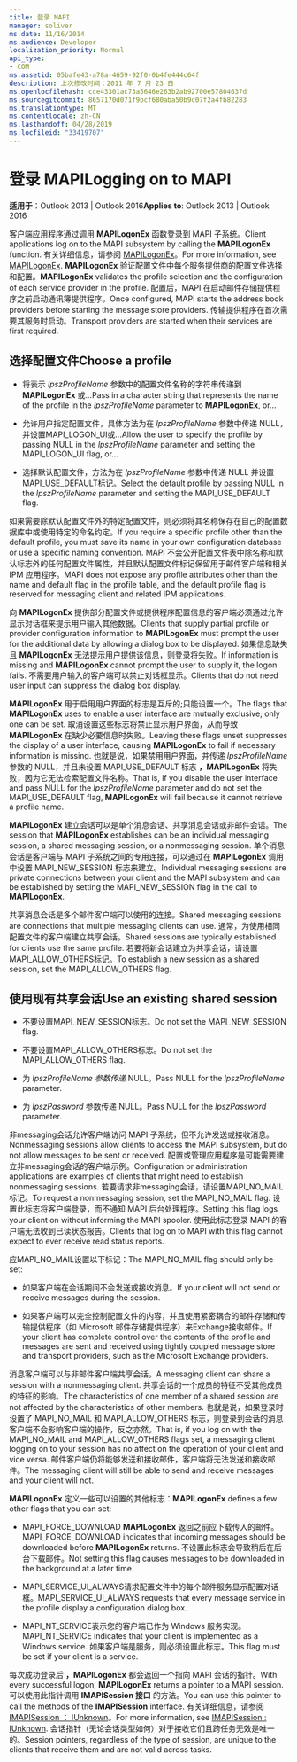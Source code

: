 ```yaml
---
title: 登录 MAPI
manager: soliver
ms.date: 11/16/2014
ms.audience: Developer
localization_priority: Normal
api_type:
- COM
ms.assetid: 05bafe43-a78a-4659-92f0-0b4fe444c64f
description: 上次修改时间：2011 年 7 月 23 日
ms.openlocfilehash: cce43301ac73a5646e263b2ab92700e57804637d
ms.sourcegitcommit: 8657170d071f9bcf680aba50b9c07f2a4fb82283
ms.translationtype: MT
ms.contentlocale: zh-CN
ms.lasthandoff: 04/28/2019
ms.locfileid: "33419707"
---
```

# <a name="logging-on-to-mapi"></a><span data-ttu-id="8fb7c-103">登录 MAPI</span><span class="sxs-lookup"><span data-stu-id="8fb7c-103">Logging on to MAPI</span></span>
 
<span data-ttu-id="8fb7c-104">**适用于**：Outlook 2013 | Outlook 2016</span><span class="sxs-lookup"><span data-stu-id="8fb7c-104">**Applies to**: Outlook 2013 | Outlook 2016</span></span> 
  
<span data-ttu-id="8fb7c-105">客户端应用程序通过调用 **MAPILogonEx** 函数登录到 MAPI 子系统。</span><span class="sxs-lookup"><span data-stu-id="8fb7c-105">Client applications log on to the MAPI subsystem by calling the **MAPILogonEx** function.</span></span> <span data-ttu-id="8fb7c-106">有关详细信息，请参阅 [MAPILogonEx](mapilogonex.md)。</span><span class="sxs-lookup"><span data-stu-id="8fb7c-106">For more information, see [MAPILogonEx](mapilogonex.md).</span></span> <span data-ttu-id="8fb7c-107">**MAPILogonEx** 验证配置文件中每个服务提供商的配置文件选择和配置。</span><span class="sxs-lookup"><span data-stu-id="8fb7c-107">**MAPILogonEx** validates the profile selection and the configuration of each service provider in the profile.</span></span> <span data-ttu-id="8fb7c-108">配置后，MAPI 在启动邮件存储提供程序之前启动通讯簿提供程序。</span><span class="sxs-lookup"><span data-stu-id="8fb7c-108">Once configured, MAPI starts the address book providers before starting the message store providers.</span></span> <span data-ttu-id="8fb7c-109">传输提供程序在首次需要其服务时启动。</span><span class="sxs-lookup"><span data-stu-id="8fb7c-109">Transport providers are started when their services are first required.</span></span> 
  
## <a name="choose-a-profile"></a><span data-ttu-id="8fb7c-110">选择配置文件</span><span class="sxs-lookup"><span data-stu-id="8fb7c-110">Choose a profile</span></span>
  
- <span data-ttu-id="8fb7c-111">将表示  _lpszProfileName_ 参数中的配置文件名称的字符串传递到 **MAPILogonEx** 或...</span><span class="sxs-lookup"><span data-stu-id="8fb7c-111">Pass in a character string that represents the name of the profile in the  _lpszProfileName_ parameter to **MAPILogonEx**, or...</span></span>
    
- <span data-ttu-id="8fb7c-112">允许用户指定配置文件，具体方法为在  _lpszProfileName_ 参数中传递 NULL，并设置MAPI_LOGON_UI或...</span><span class="sxs-lookup"><span data-stu-id="8fb7c-112">Allow the user to specify the profile by passing NULL in the  _lpszProfileName_ parameter and setting the MAPI_LOGON_UI flag, or...</span></span> 

- <span data-ttu-id="8fb7c-113">选择默认配置文件，方法为在  _lpszProfileName_ 参数中传递 NULL 并设置MAPI_USE_DEFAULT标记。</span><span class="sxs-lookup"><span data-stu-id="8fb7c-113">Select the default profile by passing NULL in the  _lpszProfileName_ parameter and setting the MAPI_USE_DEFAULT flag.</span></span> 
    
<span data-ttu-id="8fb7c-114">如果需要除默认配置文件外的特定配置文件，则必须将其名称保存在自己的配置数据库中或使用特定的命名约定。</span><span class="sxs-lookup"><span data-stu-id="8fb7c-114">If you require a specific profile other than the default profile, you must save its name in your own configuration database or use a specific naming convention.</span></span> <span data-ttu-id="8fb7c-115">MAPI 不会公开配置文件表中除名称和默认标志外的任何配置文件属性，并且默认配置文件标记保留用于邮件客户端和相关 IPM 应用程序。</span><span class="sxs-lookup"><span data-stu-id="8fb7c-115">MAPI does not expose any profile attributes other than the name and default flag in the profile table, and the default profile flag is reserved for messaging client and related IPM applications.</span></span>
  
<span data-ttu-id="8fb7c-116">向 **MAPILogonEx** 提供部分配置文件或提供程序配置信息的客户端必须通过允许显示对话框来提示用户输入其他数据。</span><span class="sxs-lookup"><span data-stu-id="8fb7c-116">Clients that supply partial profile or provider configuration information to **MAPILogonEx** must prompt the user for the additional data by allowing a dialog box to be displayed.</span></span> <span data-ttu-id="8fb7c-117">如果信息缺失且 **MAPILogonEx** 无法提示用户提供该信息，则登录将失败。</span><span class="sxs-lookup"><span data-stu-id="8fb7c-117">If information is missing and **MAPILogonEx** cannot prompt the user to supply it, the logon fails.</span></span> <span data-ttu-id="8fb7c-118">不需要用户输入的客户端可以禁止对话框显示。</span><span class="sxs-lookup"><span data-stu-id="8fb7c-118">Clients that do not need user input can suppress the dialog box display.</span></span> 
  
<span data-ttu-id="8fb7c-119">**MAPILogonEx** 用于启用用户界面的标志是互斥的;只能设置一个。</span><span class="sxs-lookup"><span data-stu-id="8fb7c-119">The flags that **MAPILogonEx** uses to enable a user interface are mutually exclusive; only one can be set.</span></span> <span data-ttu-id="8fb7c-120">取消设置这些标志将禁止显示用户界面，从而导致 **MAPILogonEx** 在缺少必要信息时失败。</span><span class="sxs-lookup"><span data-stu-id="8fb7c-120">Leaving these flags unset suppresses the display of a user interface, causing **MAPILogonEx** to fail if necessary information is missing.</span></span> <span data-ttu-id="8fb7c-121">也就是说，如果禁用用户界面，并传递  _lpszProfileName_ 参数的 NULL，并且未设置 MAPI_USE_DEFAULT 标志 **，MAPILogonEx** 将失败，因为它无法检索配置文件名称。</span><span class="sxs-lookup"><span data-stu-id="8fb7c-121">That is, if you disable the user interface and pass NULL for the  _lpszProfileName_ parameter and do not set the MAPI_USE_DEFAULT flag, **MAPILogonEx** will fail because it cannot retrieve a profile name.</span></span> 
  
<span data-ttu-id="8fb7c-122">**MAPILogonEx** 建立会话可以是单个消息会话、共享消息会话或非邮件会话。</span><span class="sxs-lookup"><span data-stu-id="8fb7c-122">The session that **MAPILogonEx** establishes can be an individual messaging session, a shared messaging session, or a nonmessaging session.</span></span> <span data-ttu-id="8fb7c-123">单个消息会话是客户端与 MAPI 子系统之间的专用连接，可以通过在 **MAPILogonEx** 调用中设置 MAPI_NEW_SESSION 标志来建立。</span><span class="sxs-lookup"><span data-stu-id="8fb7c-123">Individual messaging sessions are private connections between your client and the MAPI subsystem and can be established by setting the MAPI_NEW_SESSION flag in the call to **MAPILogonEx**.</span></span>
  
<span data-ttu-id="8fb7c-124">共享消息会话是多个邮件客户端可以使用的连接。</span><span class="sxs-lookup"><span data-stu-id="8fb7c-124">Shared messaging sessions are connections that multiple messaging clients can use.</span></span> <span data-ttu-id="8fb7c-125">通常，为使用相同配置文件的客户端建立共享会话。</span><span class="sxs-lookup"><span data-stu-id="8fb7c-125">Shared sessions are typically established for clients use the same profile.</span></span> <span data-ttu-id="8fb7c-126">若要将新会话建立为共享会话，请设置MAPI_ALLOW_OTHERS标记。</span><span class="sxs-lookup"><span data-stu-id="8fb7c-126">To establish a new session as a shared session, set the MAPI_ALLOW_OTHERS flag.</span></span> 
  
## <a name="use-an-existing-shared-session"></a><span data-ttu-id="8fb7c-127">使用现有共享会话</span><span class="sxs-lookup"><span data-stu-id="8fb7c-127">Use an existing shared session</span></span>
  
- <span data-ttu-id="8fb7c-128">不要设置MAPI_NEW_SESSION标志。</span><span class="sxs-lookup"><span data-stu-id="8fb7c-128">Do not set the MAPI_NEW_SESSION flag.</span></span>
    
- <span data-ttu-id="8fb7c-129">不要设置MAPI_ALLOW_OTHERS标志。</span><span class="sxs-lookup"><span data-stu-id="8fb7c-129">Do not set the MAPI_ALLOW_OTHERS flag.</span></span>
    
- <span data-ttu-id="8fb7c-130">为  _lpszProfileName 参数传递_ NULL。</span><span class="sxs-lookup"><span data-stu-id="8fb7c-130">Pass NULL for the  _lpszProfileName_ parameter.</span></span> 
    
- <span data-ttu-id="8fb7c-131">为  _lpszPassword_ 参数传递 NULL。</span><span class="sxs-lookup"><span data-stu-id="8fb7c-131">Pass NULL for the  _lpszPassword_ parameter.</span></span> 
    
<span data-ttu-id="8fb7c-132">非messaging会话允许客户端访问 MAPI 子系统，但不允许发送或接收消息。</span><span class="sxs-lookup"><span data-stu-id="8fb7c-132">Nonmessaging sessions allow clients to access the MAPI subsystem, but do not allow messages to be sent or received.</span></span> <span data-ttu-id="8fb7c-133">配置或管理应用程序是可能需要建立非messaging会话的客户端示例。</span><span class="sxs-lookup"><span data-stu-id="8fb7c-133">Configuration or administration applications are examples of clients that might need to establish nonmessaging sessions.</span></span> <span data-ttu-id="8fb7c-134">若要请求非messaging会话，请设置MAPI_NO_MAIL标记。</span><span class="sxs-lookup"><span data-stu-id="8fb7c-134">To request a nonmessaging session, set the MAPI_NO_MAIL flag.</span></span> <span data-ttu-id="8fb7c-135">设置此标志将客户端登录，而不通知 MAPI 后台处理程序。</span><span class="sxs-lookup"><span data-stu-id="8fb7c-135">Setting this flag logs your client on without informing the MAPI spooler.</span></span> <span data-ttu-id="8fb7c-136">使用此标志登录 MAPI 的客户端无法收到已读状态报告。</span><span class="sxs-lookup"><span data-stu-id="8fb7c-136">Clients that log on to MAPI with this flag cannot expect to ever receive read status reports.</span></span>
  
<span data-ttu-id="8fb7c-137">应MAPI_NO_MAIL设置以下标记：</span><span class="sxs-lookup"><span data-stu-id="8fb7c-137">The MAPI_NO_MAIL flag should only be set:</span></span>
  
- <span data-ttu-id="8fb7c-138">如果客户端在会话期间不会发送或接收消息。</span><span class="sxs-lookup"><span data-stu-id="8fb7c-138">If your client will not send or receive messages during the session.</span></span>
    
- <span data-ttu-id="8fb7c-139">如果客户端可以完全控制配置文件的内容，并且使用紧密耦合的邮件存储和传输提供程序（如 Microsoft 邮件存储提供程序）来Exchange接收邮件。</span><span class="sxs-lookup"><span data-stu-id="8fb7c-139">If your client has complete control over the contents of the profile and messages are sent and received using tightly coupled message store and transport providers, such as the Microsoft Exchange providers.</span></span>
    
<span data-ttu-id="8fb7c-140">消息客户端可以与非邮件客户端共享会话。</span><span class="sxs-lookup"><span data-stu-id="8fb7c-140">A messaging client can share a session with a nonmessaging client.</span></span> <span data-ttu-id="8fb7c-141">共享会话的一个成员的特征不受其他成员的特征的影响。</span><span class="sxs-lookup"><span data-stu-id="8fb7c-141">The characteristics of one member of a shared session are not affected by the characteristics of other members.</span></span> <span data-ttu-id="8fb7c-142">也就是说，如果登录时设置了 MAPI_NO_MAIL 和 MAPI_ALLOW_OTHERS 标志，则登录到会话的消息客户端不会影响客户端的操作，反之亦然。</span><span class="sxs-lookup"><span data-stu-id="8fb7c-142">That is, if you log on with the MAPI_NO_MAIL and MAPI_ALLOW_OTHERS flags set, a messaging client logging on to your session has no affect on the operation of your client and vice versa.</span></span> <span data-ttu-id="8fb7c-143">邮件客户端仍将能够发送和接收邮件，客户端将无法发送和接收邮件。</span><span class="sxs-lookup"><span data-stu-id="8fb7c-143">The messaging client will still be able to send and receive messages and your client will not.</span></span>
  
<span data-ttu-id="8fb7c-144">**MAPILogonEx** 定义一些可以设置的其他标志：</span><span class="sxs-lookup"><span data-stu-id="8fb7c-144">**MAPILogonEx** defines a few other flags that you can set:</span></span> 
  
- <span data-ttu-id="8fb7c-145">MAPI_FORCE_DOWNLOAD **MAPILogonEx** 返回之前应下载传入的邮件。</span><span class="sxs-lookup"><span data-stu-id="8fb7c-145">MAPI_FORCE_DOWNLOAD indicates that incoming messages should be downloaded before **MAPILogonEx** returns.</span></span> <span data-ttu-id="8fb7c-146">不设置此标志会导致稍后在后台下载邮件。</span><span class="sxs-lookup"><span data-stu-id="8fb7c-146">Not setting this flag causes messages to be downloaded in the background at a later time.</span></span> 
    
- <span data-ttu-id="8fb7c-147">MAPI_SERVICE_UI_ALWAYS请求配置文件中的每个邮件服务显示配置对话框。</span><span class="sxs-lookup"><span data-stu-id="8fb7c-147">MAPI_SERVICE_UI_ALWAYS requests that every message service in the profile display a configuration dialog box.</span></span>
    
- <span data-ttu-id="8fb7c-148">MAPI_NT_SERVICE表示您的客户端已作为 Windows 服务实现。</span><span class="sxs-lookup"><span data-stu-id="8fb7c-148">MAPI_NT_SERVICE indicates that your client is implemented as a Windows service.</span></span> <span data-ttu-id="8fb7c-149">如果客户端是服务，则必须设置此标志。</span><span class="sxs-lookup"><span data-stu-id="8fb7c-149">This flag must be set if your client is a service.</span></span>
    
<span data-ttu-id="8fb7c-150">每次成功登录后 **，MAPILogonEx** 都会返回一个指向 MAPI 会话的指针。</span><span class="sxs-lookup"><span data-stu-id="8fb7c-150">With every successful logon, **MAPILogonEx** returns a pointer to a MAPI session.</span></span> <span data-ttu-id="8fb7c-151">可以使用此指针调用 **IMAPISession 接口** 的方法。</span><span class="sxs-lookup"><span data-stu-id="8fb7c-151">You can use this pointer to call the methods of the **IMAPISession** interface.</span></span> <span data-ttu-id="8fb7c-152">有关详细信息，请参阅 [IMAPISession ： IUnknown](imapisessioniunknown.md)。</span><span class="sxs-lookup"><span data-stu-id="8fb7c-152">For more information, see [IMAPISession : IUnknown](imapisessioniunknown.md).</span></span> <span data-ttu-id="8fb7c-153">会话指针（无论会话类型如何）对于接收它们且跨任务无效是唯一的。</span><span class="sxs-lookup"><span data-stu-id="8fb7c-153">Session pointers, regardless of the type of session, are unique to the clients that receive them and are not valid across tasks.</span></span>
  

